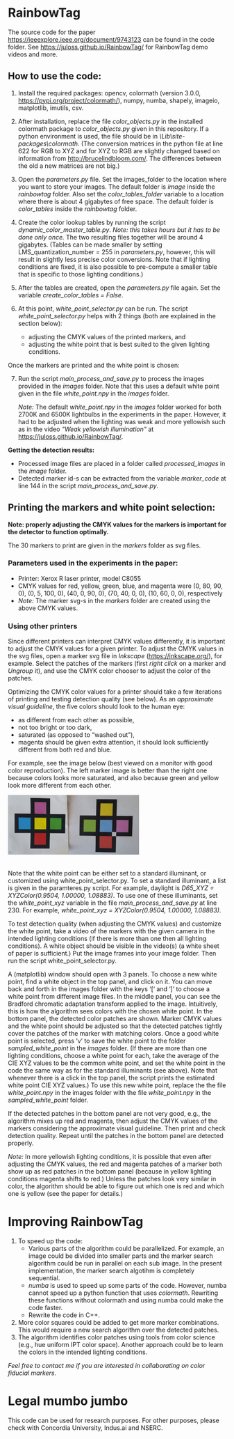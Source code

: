 # RainbowTag

The source code for the paper https://ieeexplore.ieee.org/document/9743123 can be found in the code folder. See
https://juloss.github.io/RainbowTag/ for RainbowTag demo videos and more.

## How to use the code:

1. Install the required packages: opencv, colormath (version 3.0.0, https://pypi.org/project/colormath/), numpy, numba, shapely, imageio, matplotlib, imutils, csv.

2. After installation, replace the file *color_objects.py* in the installed colormath package to *color_objects.py* given in this repository. 
If a python environment is used, the file should be in *\Lib\site-packages\colormath*.
(The conversion matrices in the python file at line 622 for RGB to XYZ and for XYZ to RGB are slightly changed based on information from http://brucelindbloom.com/. The differences between the old a new matrices are not big.)

3. Open the *parameters.py* file. Set the images_folder to the location where you want to store your images. The default folder is *image* inside the *rainbowtag* folder. Also set the *color_tables_folder* variable to a location where there is about 4 gigabytes of free space. The default folder is *color_tables* inside the *rainbowtag* folder.

4. Create the color lookup tables by running the script *dynamic_color_master_table.py*. *Note: this takes hours but it has to be done only once.* The two resulting files together will be around 4 gigabytes. (Tables can be made smaller by setting LMS_quantization_number = 255 in *parameters.py*, however, this will result in slightly less precise color conversions. Note that if lighting conditions are fixed, it is also possible to pre-compute a smaller table that is specific to those lighting conditions.)
   
5. After the tables are created, open the *parameters.py* file again. Set the variable *create_color_tables = False*.

6. At this point, *white_point_selector.py* can be run. The script *white_point_selector.py* helps with 2 things (both are explained in the section below):
    - adjusting the CMYK values of the printed markers, and
    - adjusting the white point that is best suited to the given lighting conditions.

Once the markers are printed and the white point is chosen:

7. Run the script *main_process_and_save.py* to process the images provided in the *images* folder. Note that this uses a default white point given in the file *white_point.npy* in the *images* folder.

    *Note:* The default *white_point.npy* in the *images* folder worked for both 2700K and 6500K lightbulbs in the experiments in the paper. However, it had to be adjusted when the lighting was weak and more yellowish such as in the video *"Weak yellowish illumination"* at https://juloss.github.io/RainbowTag/.

**Getting the detection results:**
- Processed image files are placed in a folder called *processed_images* in the *image* folder.
- Detected marker id-s can be extracted from the variable *marker_code* at line 144 in the script *main_process_and_save.py*.


## Printing the markers and white point selection:

**Note: properly adjusting the CMYK values for the markers is important for the detector to function optimally.**

The 30 markers to print are given in the *markers* folder as svg files.

### Parameters used in the experiments in the paper:
- Printer: Xerox R laser
printer, model C8055
- CMYK values for red, yellow, green, blue, and magenta were (0, 80, 90, 0), (0, 5, 100, 0), (40, 0, 90, 0), (70, 40, 0, 0), (10, 60, 0, 0), respectively
- *Note:* The marker svg-s in the *markers* folder are created using the above CMYK values.

### Using other printers

Since different printers can interpret CMYK values differently, it is important to adjust the CMYK values for a given printer. To adjust the CMYK values in the svg files, open a marker svg file in *Inkscape* (https://inkscape.org/), for example. Select the patches of the markers (first *right click* on a marker and *Ungroup* it), and use the CMYK color chooser to adjust the color of the patches.

Optimizing the CMYK color values for a printer should take a few iterations of printing and testing detection quality (see below). As an *approximate visual guideline*, the five colors should look to the human eye: 
- as different from each other as possible,
- not too bright or too dark,
- saturated (as opposed to “washed out”),
- magenta should be given extra attention, it should look sufficiently different from both red and blue.

For example, see the image below (best viewed on a monitor with good color reproduction). The left marker image is better than the right one because colors looks more saturated, and also because green and yellow look more different from each other.

<img src="cmyk_adjustment_example.png" width=60%>
</br><br>

Note that the white point can be either set to a standard illuminant, or customized using white_point_selector.py. To set a standard illuminant, a list is given in the paramteres.py script. For example, daylight is *D65_XYZ = XYZColor(0.9504, 1.00000, 1.08883)*. To use one of these illuminants, set the *white_point_xyz* variable in the file *main_process_and_save.py* at line 230. For example, *white_point_xyz = XYZColor(0.9504, 1.00000, 1.08883)*.

To test detection quality (when adjusting the CMYK values) and customize the white point, take a video of the markers with the given camera in the intended lighting conditions (if there is more than one then all lighting conditions). A white object should be visible in the video(s) (a white sheet of paper is sufficient.) Put the image frames into your image folder. Then run the script white_point_selector.py.

A (matplotlib) window should open with 3 panels. To choose a new white point, find a white object in the top panel, and click on it. You can move back and forth in the images folder with the keys ‘[‘ and ‘]’ to choose a white point from different image files. In the middle panel, you can see the Bradford chromatic adaptation transform applied to the image. Intuitively, this is how the algorithm sees colors with the chosen white point. In the bottom panel, the detected color patches are shown. Marker CMYK values and the white point should be adjusted so that the detected patches tightly cover the patches of the marker with matching colors. Once a good white point is selected, press ‘v’ to save the white point to the folder *sampled_white_point* in the *images* folder. (If there are more than one lighting conditions, choose a white point for each, take the average of the CIE XYZ values to be the common white point, and set the white point in the code the same way as for the standard illuminants (see above). Note that whenever there is a click in the top panel, the script prints the estimated white point CIE XYZ values.) To use this new white point, replace the the file *white_point.npy* in the images folder with the file *white_point.npy* in the *sampled_white_point* folder.

If the detected patches in the bottom panel are not very good, e.g., the algorithm mixes up red and magenta, then adjust the CMYK values of the markers considering the approximate visual guideline. Then print and check detection quality. Repeat until the patches in the bottom panel are detected properly.

*Note:* In more yellowish lighting conditions, it is possible that even after adjusting the CMYK values, the red and magenta patches of a marker both show up as red patches in the bottom panel (because in yellow lighting conditions magenta shifts to red.) Unless the patches look very similar in color, the algorithm should be able to figure out which one is red and which one is yellow (see the paper for details.)


# Improving RainbowTag

1. To speed up the code:
    - Various parts of the algorithm could be parallelized. For example, an image could be divided into smaller parts and the marker search algorithm could be run in parallel on each sub image. In the present implementation, the marker search algotihm is completely sequential. 
    - *numba* is used to speed up some parts of the code. However, numba cannot speed up a python function that uses *colormath*. Rewriting these functions without colormath and using numba could make the code faster.
    - Rewrite the code in C++.
2. More color squares could be added to get more marker combinations. This would require a new search algorithm over the detected patches.
3. The algorithm identifies color patches using tools from color science (e.g., hue uniform IPT color space). Another approach could be to learn the colors in the intended lighting conditions. 

*Feel free to contact me if you are interested in collaborating on color fiducial markers.*

# Legal mumbo jumbo
This code can be used for research purposes. For other purposes, please check with Concordia University, Indus.ai and NSERC.